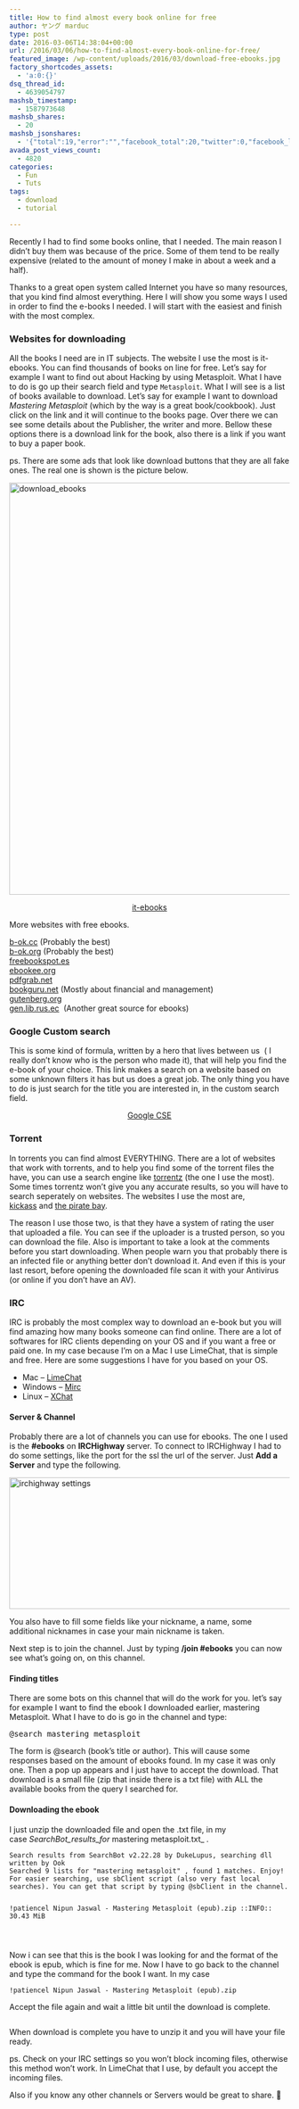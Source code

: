 ```yaml
---
title: How to find almost every book online for free
author: ヤング marduc
type: post
date: 2016-03-06T14:38:04+00:00
url: /2016/03/06/how-to-find-almost-every-book-online-for-free/
featured_image: /wp-content/uploads/2016/03/download-free-ebooks.jpg
factory_shortcodes_assets:
  - 'a:0:{}'
dsq_thread_id:
  - 4639054797
mashsb_timestamp:
  - 1587973648
mashsb_shares:
  - 20
mashsb_jsonshares:
  - '{"total":19,"error":"","facebook_total":20,"twitter":0,"facebook_likes":20,"facebook_comments":0}'
avada_post_views_count:
  - 4820
categories:
  - Fun
  - Tuts
tags:
  - download
  - tutorial

---
```

<div class="wp-block-jetpack-markdown">
  <p>
    Recently I had to find some books online, that I needed. The main reason I didn&#8217;t buy them was because of the price. Some of them tend to be really expensive (related to the amount of money I make in about a week and a half).
  </p>
</div>

<!--more-->

<div class="wp-block-jetpack-markdown">
  <p>
    Thanks to a great open system called Internet you have so many resources, that you kind find almost everything. Here I will show you some ways I used in order to find the e-books I needed. I will start with the easiest and finish with the most complex.
  </p>
  
  <h3>
    Websites for downloading
  </h3>
  
  <p>
    All the books I need are in IT subjects. The website I use the most is it-ebooks. You can find thousands of books on line for free. Let&#8217;s say for example I want to find out about Hacking by using Metasploit. What I have to do is go up their search field and type <code>Metasploit</code>. What I will see is a list of books available to download. Let&#8217;s say for example I want to download <em>Mastering Metasploit</em> (which by the way is a great book/cookbook). Just click on the link and it will continue to the books page. Over there we can see some details about the Publisher, the writer and more. Bellow these options there is a download link for the book, also there is a link if you want to buy a paper book.
  </p>
  
  <p>
    ps. There are some ads that look like download buttons that they are all fake ones. The real one is shown is the picture below.
  </p>
</div>

<!--more-->

<img class="aligncenter wp-image-627 size-large" src="http://localhost/wp-content/uploads/2016/03/download_ebooks-1024x776.jpg" alt="download_ebooks" width="975" height="739" srcset="http://localhost/wp-content/uploads/2016/03/download_ebooks-1024x776.jpg 1024w, http://localhost/wp-content/uploads/2016/03/download_ebooks-300x227.jpg 300w, http://localhost/wp-content/uploads/2016/03/download_ebooks-768x582.jpg 768w, http://localhost/wp-content/uploads/2016/03/download_ebooks.jpg 1088w" sizes="(max-width: 975px) 100vw, 975px" /> 

<p style="text-align: center;">
  <a class="button" href="https://it-ebooks.info/" target="_blank" rel="noopener noreferrer">it-ebooks</a>
</p>

More websites with free ebooks.

[b-ok.cc][1] (Probably the best)  
[b-ok.org][2] (Probably the best)  
<a href="http://www.freebookspot.es/" target="_blank" rel="noopener noreferrer">freebookspot.es</a>  
<a href="http://ebookee.org/" target="_blank" rel="noopener noreferrer">ebookee.org</a>  
<a href="http://pdfgrab.net/" target="_blank" rel="noopener noreferrer">pdfgrab.net</a>  
<a href="http://bookguru.net/" target="_blank" rel="noopener noreferrer">bookguru.net</a> (Mostly about financial and management)  
<a href="http://www.gutenberg.org/" target="_blank" rel="noopener noreferrer">gutenberg.org</a>  
<a href="http://gen.lib.rus.ec/" target="_blank" rel="noopener noreferrer">gen.lib.rus.ec</a>  (Another great source for ebooks)

### Google Custom search

This is some kind of formula, written by a hero that lives between us  ( I really don&#8217;t know who is the person who made it), that will help you find the e-book of your choice. This link makes a search on a website based on some unknown filters it has but us does a great job. The only thing you have to do is just search for the title you are interested in, in the custom search field.

<p style="text-align: center;">
  <a class="button" href="https://cse.google.com/cse/publicurl?cx=001639227550064093264:dznewka3cca" target="_blank" rel="noopener noreferrer">Google CSE</a>
</p>

### Torrent

In torrents you can find almost EVERYTHING. There are a lot of websites that work with torrents, and to help you find some of the torrent files the have, you can use a search engine like <a href="https://torrentz.eu/" target="_blank" rel="noopener noreferrer">torrentz</a> (the one I use the most). Some times torrentz won&#8217;t give you any accurate results, so you will have to search seperately on websites. The websites I use the most are, <a href="https://kat.cr/" target="_blank" rel="noopener noreferrer">kickass</a> and <a href="https://thepiratebay.se/" target="_blank" rel="noopener noreferrer">the pirate bay</a>.

The reason I use those two, is that they have a system of rating the user that uploaded a file. You can see if the uploader is a trusted person, so you can download the file. Also is important to take a look at the comments before you start downloading. When people warn you that probably there is an infected file or anything better don&#8217;t download it. And even if this is your last resort, before opening the downloaded file scan it with your Antivirus (or online if you don&#8217;t have an AV).

### IRC

IRC is probably the most complex way to download an e-book but you will find amazing how many books someone can find online. There are a lot of softwares for IRC clients depending on your OS and if you want a free or paid one. In my case because I&#8217;m on a Mac I use LimeChat, that is simple and free. Here are some suggestions I have for you based on your OS.

  * Mac &#8211; <a href="http://limechat.net/mac/" target="_blank" rel="noopener noreferrer">LimeChat</a>
  * Windows &#8211; <a href="http://www.mirc.com/" target="_blank" rel="noopener noreferrer">Mirc</a>
  * Linux &#8211; <a href="http://xchat.org/" target="_blank" rel="noopener noreferrer">XChat</a>

#### Server & Channel

Probably there are a lot of channels you can use for ebooks. The one I used is the **#ebooks** on **IRCHighway** server. To connect to IRCHighway I had to do some settings, like the port for the ssl the url of the server. Just **Add a Server** and type the following.

<a href="http://localhost/wp-content/uploads/2016/03/Screen-Shot-2016-03-06-at-15.10.30.png" rel="attachment wp-att-630"><img class="wp-image-630 size-full" src="http://localhost/wp-content/uploads/2016/03/Screen-Shot-2016-03-06-at-15.10.30.png" alt="irchighway settings" width="806" height="236" srcset="http://localhost/wp-content/uploads/2016/03/Screen-Shot-2016-03-06-at-15.10.30.png 806w, http://localhost/wp-content/uploads/2016/03/Screen-Shot-2016-03-06-at-15.10.30-300x88.png 300w, http://localhost/wp-content/uploads/2016/03/Screen-Shot-2016-03-06-at-15.10.30-768x225.png 768w" sizes="(max-width: 806px) 100vw, 806px" /></a>

You also have to fill some fields like your nickname, a name, some additional nicknames in case your main nickname is taken.

Next step is to join the channel. Just by typing **/join #ebooks** you can now see what&#8217;s going on, on this channel.

#### Finding titles

There are some bots on this channel that will do the work for you. let&#8217;s say for example I want to find the ebook I downloaded earlier, mastering Metasploit. What I have to do is go in the channel and type:

<pre>@search mastering metasploit</pre>

The form is @search (book&#8217;s title or author). This will cause some responses based on the amount of ebooks found. In my case it was only one. Then a pop up appears and I just have to accept the download. That download is a small file (zip that inside there is a txt file) with ALL the available books from the query I searched for.

#### Downloading the ebook

I just unzip the downloaded file and open the .txt file, in my case _SearchBot\_results\_for_ mastering metasploit.txt_ .

<div class="wp-block-jetpack-markdown">
  <pre><code>Search results from SearchBot v2.22.28 by DukeLupus, searching dll written by Ook
Searched 9 lists for "mastering metasploit" , found 1 matches. Enjoy!
For easier searching, use sbClient script (also very fast local searches). You can get that script by typing @sbClient in the channel.

!patiencel Nipun Jaswal - Mastering Metasploit (epub).zip ::INFO:: 30.43 MiB

</code></pre>
  
  <p>
    Now i can see that this is the book I was looking for and the format of the ebook is epub, which is fine for me. Now I have to go back to the channel and type the command for the book I want. In my case
  </p>
  
  <p>
    <code>!patiencel Nipun Jaswal - Mastering Metasploit (epub).zip</code>
  </p>
  
  <p>
    Accept the file again and wait a little bit until the download is complete.
  </p>
</div><figure class="wp-block-image">

<img src="http://localhost/wp-content/uploads/2016/03/Screen-Shot-2016-03-06-at-15.33.13.png" alt="" class="wp-image-631" srcset="http://localhost/wp-content/uploads/2016/03/Screen-Shot-2016-03-06-at-15.33.13.png 700w, http://localhost/wp-content/uploads/2016/03/Screen-Shot-2016-03-06-at-15.33.13-300x87.png 300w" sizes="(max-width: 700px) 100vw, 700px" /> </figure> 

<div class="wp-block-jetpack-markdown">
  <p>
    When download is complete you have to unzip it and you will have your file ready.
  </p>
  
  <p>
    ps. Check on your IRC settings so you won&#8217;t block incoming files, otherwise this method won&#8217;t work. In LimeChat that I use, by default you accept the incoming files.
  </p>
  
  <p>
    Also if you know any other channels or Servers would be great to share. 🙂
  </p>
</div>

 [1]: https://b-ok.cc
 [2]: https://b-ok.org